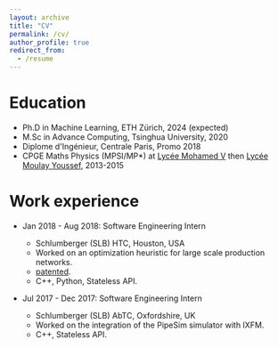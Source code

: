 ```yaml
---
layout: archive
title: "CV"
permalink: /cv/
author_profile: true
redirect_from:
  - /resume
---
```


<!-- {% include base_path %} -->

Education
======
* Ph.D in Machine Learning, ETH Zürich, 2024 (expected)
* M.Sc in Advance Computing, Tsinghua University, 2020
* Diplome d'Ingénieur, Centrale Paris, Promo 2018
* CPGE Maths Physics (MPSI/MP*) at [Lycée Mohamed V](https://www.lyceemohamedv.ma/) then [Lycée Moulay Youssef](https://www.lyceemoulayyoussef.ma/), 2013-2015

Work experience
======
* Jan 2018 - Aug 2018: Software Engineering Intern
  * Schlumberger (SLB) HTC, Houston, USA
  * Worked on an optimization heuristic for large scale production networks.
  * [patented](https://patents.google.com/patent/US11972176B2/en).
  * C++, Python, Stateless API.

* Jul 2017 - Dec 2017: Software Engineering Intern
  * Schlumberger (SLB) AbTC, Oxfordshire, UK
  * Worked on the integration of the PipeSim simulator with IXFM.
  * C++, Stateless API.

<!-- 
Skills
======
* Skill 1
* Skill 2
  * Sub-skill 2.1
  * Sub-skill 2.2
  * Sub-skill 2.3
* Skill 3

Publications
======
  <ul>{% for post in site.publications reversed %}
    {% include archive-single-cv.html %}
  {% endfor %}</ul>
  
Talks
======
  <ul>{% for post in site.talks reversed %}
    {% include archive-single-talk-cv.html  %}
  {% endfor %}</ul>
  
Teaching
======
  <ul>{% for post in site.teaching reversed %}
    {% include archive-single-cv.html %}
  {% endfor %}</ul>
  
Service and leadership
======
* Currently signed in to 43 different slack teams -->
